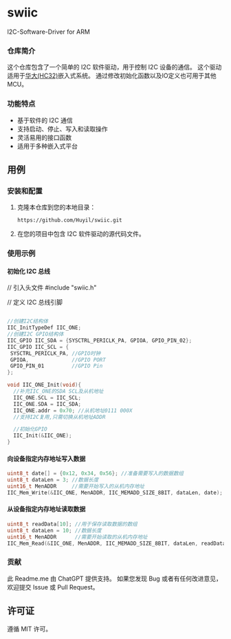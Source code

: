 # swiic
I2C-Software-Driver for ARM

### 仓库简介

这个仓库包含了一个简单的 I2C 软件驱动，用于控制 I2C 设备的通信。
这个驱动适用于[华大(HC32)](https://www.xhsc.com.cn/)嵌入式系统。
通过修改初始化函数以及IO定义也可用于其他MCU。

### 功能特点

- 基于软件的 I2C 通信
- 支持启动、停止、写入和读取操作
- 灵活易用的接口函数
- 适用于多种嵌入式平台

## 用例

### 安装和配置

1. 克隆本仓库到您的本地目录：

   ```shell
   https://github.com/Huyil/swiic.git
   ```

2. 在您的项目中包含 I2C 软件驱动的源代码文件。

### 使用示例

#### 初始化 I2C 总线

// 引入头文件
#include "swiic.h"

// 定义 I2C 总线引脚
```c

//创建I2C结构体
IIC_InitTypeDef IIC_ONE;
//创建I2C GPIO结构体
IIC_GPIO IIC_SDA = {SYSCTRL_PERICLK_PA, GPIOA, GPIO_PIN_02};
IIC_GPIO IIC_SCL = {
 SYSCTRL_PERICLK_PA, //GPIO时钟
 GPIOA,              //GPIO PORT
 GPIO_PIN_01         //GPIO Pin
};

void IIC_ONE_Init(void){
  //补充IIC_ONE的SDA SCL及从机地址
  IIC_ONE.SCL = IIC_SCL;
  IIC_ONE.SDA = IIC_SDA;
  IIC_ONE.addr = 0x70; //从机地址0111 000X
  //支持I2C复用,只需切换从机地址ADDR

  //初始化GPIO
  IIC_Init(&IIC_ONE);
}
```

#### 向设备指定内存地址写入数据

```c
uint8_t date[] = {0x12, 0x34, 0x56}; //准备需要写入的数据数组
uint8_t dataLen = 3; //数据长度
uint16_t MenADDR     //需要开始写入的从机内存地址
IIC_Mem_Write(&IIC_ONE, MenADDR, IIC_MEMADD_SIZE_8BIT, dataLen, date);
```

#### 从设备指定内存地址读取数据

```c
uint8_t readData[10]; //用于保存读取数据的数组
uint8_t dataLen = 10; //数据长度
uint16_t MenADDR      //需要开始读取的从机内存地址
IIC_Mem_Read(&IIC_ONE, MenADDR, IIC_MEMADD_SIZE_8BIT, dataLen, readData);
```

### 贡献
此 Readme.me 由 ChatGPT 提供支持。
如果您发现 Bug 或者有任何改进意见，欢迎提交 Issue 或 Pull Request。

## 许可证

遵循 MIT 许可。
